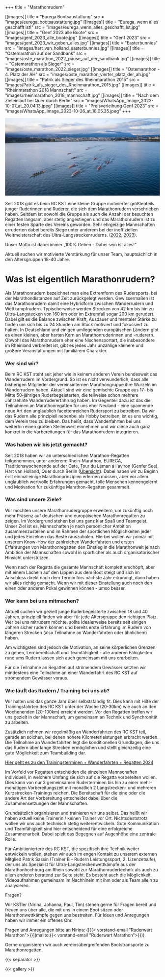+++
title = "Marathonrudern"

[[images]]
title = "Eurega Bootsaustattung"
src = "images/eurega_bootsaustattung.jpg"
[[images]]
title = "Eurega, wenn alles geschafft ist!"
src = "images/eurega_wenn_alles_geschafft_ist.jpg"
[[images]]
title = "Genf 2023 alle Boote"
src = "images/genf_2023_alle_boote.jpg"
[[images]]
title = "Genf 2023"
src = "images/genf_2023_wir_geben_alles.jpg"
[[images]]
title = "Easterbunnies"
src = "images/hart_van_holland_easterbunnies.jpg"
[[images]]
title = "Ostemarathon auf der Sandbank"
src = "images/oste_marathon_2022_pause_auf_der_sandbank.jpg"
[[images]]
title = "Ostemarathon als Sieger"
src = "images/oste_marathon_2022_sieger.jpg"
[[images]]
title = "Ostemarathon - 4. Platz der AH"
src = "images/oste_marathon_vierter_platz_der_ah.jpg"
[[images]]
title = "Patrik als Sieger des Rheinmarathon 2015"
src = "images/Patrik_als_sieger_des_Rheinmarathon_2015.jpg"
[[images]]
title = "Rheinmarathon 2018 Mannschaft"
src = "images/rheinmarathon_2018_mannschaft.jpg"
[[images]]
title = "Nach dem Zieleinlauf bei Quer durch Berlin"
src = "images/WhatsApp_Image_2023-10-07_at_20.04.13.jpeg"
[[images]]
title = "Preisverleihung Genf 2023"
src = "images/WhatsApp_Image_2023-10-26_at_18.05.35.jpeg"
+++

![Genf Massenstart vor Kulisse](./images/genf_2023_massenstart_vor_kulisse.jpg)


Seit 2018 gibt es beim RC KST eine kleine Gruppe motivierter größtenteils junger Ruderinnen und Ruderer, die sich dem Marathonrudern verschrieben haben. Seitdem ist sowohl die Gruppe als auch die Anzahl der besuchten Regatten langsam, aber stetig angestiegen und das Marathonrudern ist zu einer festen Sparte des Vereins geworden. Sehr ehrgeizige Mannschaften erruderten dabei bereits Siege unter anderem bei der inoffiziellen Weltmeisterschaft des Ultra-Langstreckenruderns.  ([2022](/berichte/2022/tour_du_lac_leman_2022/index.md), [2023](../../berichte/#TODO)).

Unser Motto ist dabei immer „100% Geben - Dabei sein ist alles!“

Aktuell suchen wir motivierte Verstärkung für unser Team, hauptsächlich in den Altersgruppen 18-40 Jahre.

# Was ist eigentlich Marathonrudern?
Als Marathonrudern bezeichnet man eine Extremform des Rudersports, bei der Marathondistanzen  auf Zeit zurückgelegt werden. Gewissermaßen ist das Marathonrudern damit eine Hybridform zwischen Wanderrudern und Wettkampfrudern. Typischerweise werden Strecken von 42 km bis hin zu Ultra-Langstecken von 160 km oder im Extremfall sogar 200 km gerudert. Dabei gilt es die Balance zwischen Kraft, Ausdauer und mentaler Stärke zu finden um sich bis zu 24 Stunden am Stück motiviert und fokussiert zu halten. In Deutschland und einigen umliegenden europäischen Ländern gibt es einen kleinen, aber harten Kern an Marathonruderinnen und -ruderern. Obwohl das Marathonrudern eher eine Nischensportart, die insbesondere im Rheinland verbreitet ist, gibt es jedes Jahr unzählige kleinere und größere Veranstaltungen mit familiärem Charakter. 

### Wer sind wir?
Beim RC KST steht seit jeher wie in keinem anderen Verein bundesweit das Wanderrudern im Vordergrund. So ist es nicht verwunderlich, dass alle bisherigen Mitglieder der vereinsinternen Marathongruppe ihre Wurzeln im Wanderrudern haben. Aktuell sind wir eine gemischte Gruppe aus 17- bis Mitte 50-jährigen Ruderbegeisterten, die teilweise schon mehrere Jahrzehnte Wanderrudererfahrung haben. Im Gegenteil dazu ist das die Teilnahmen an Marathonregatten für uns eher Neuland - eine spannende neue Art den unglaublich facettenreichen Rudersport zu betreiben. Da wir das Rudern alle prinzipiell nebenbei als Hobby betreiben, ist es uns wichtig, dem Verein treu zu bleiben. Das heißt, dass Wanderfahrten bei uns weiterhin einen großen Stellenwert einnehmen und wir diese auch ganz konkret in die Vorbereitungen für das Marathonrudern integrieren.

### Was haben wir bis jetzt gemacht?
Seit 2018 haben wir an unterschiedlichen Marathon-Regatten teilgenommen, unter anderem: Rhein-Marathon, EUREGA, Traditionswochenende auf der Oste, Tour du Léman á l'aviron (Genfer See), Hart van Holland, Quer durch Berlin ([Übersicht](#TODO)). Dabei haben wir zu Beginn erst einmal einige Marathonprinzipien erlernen müssen, aber vor allem unglaublich wertvolle Erfahrungen gemacht, tolle  Menschen kennengelernt und Motivation für zukünftige Marathon-Regatten gesammelt.

### Was sind unsere Ziele?
Wir möchten unsere Marathonrudergruppe erweitern, um zukünftig noch mehr Präsenz auf deutschen und europäischen Marathonregatten zu zeigen. Im Vordergrund stehen bei uns ganz klar Spaß und Teamgeist. Unser Ziel ist es, Mannschaften je nach persönlicher Ambition zusammenzustellen und im Rahmen der sportlichen Möglichkeiten jeder und jedes Einzelnen das Beste rauszuholen. Hierbei wollen wir primär mit unserem Know-How der zahlreichen Wanderfahrten und ersten Erfahrungen von Marathonregatten den Einstieg in die Marathonwelt je nach Ambition der Mannschaften sowohl in sportlicher als auch organisatorischer Hinsicht unterstützen.

Wenn nach der Regatta die gesamte Mannschaft komplett erschöpft, aber mit einem Lächeln auf den Lippen aus dem Boot steigt und sich im Anschluss direkt nach dem Termin fürs nächste Jahr erkundigt, dann haben wir alles richtig gemacht. Wenn wir mit dieser Einstellung auch noch den einen oder anderen Pokal gewinnen können - umso besser.

### Wer kann bei uns mitmachen?
Aktuell suchen wir gezielt junge Ruderbegeisterte zwischen 18 und 40 Jahren, prinzipiell finden wir aber für jede Altersgruppe den richtigen Platz. Wer bei uns mitrudern möchte, sollte idealerweise bereits seit einigen Jahren sicher rudern können und bereits erste Erfahrung im Rudern von längeren Strecken (also Teilnahme an Wanderfahrten oder ähnlichem) haben.

Am wichtigsten sind jedoch die Motivation, an seine körperlichen Grenzen zu gehen, Lernbereitschaft und Teamfähigkeit - alle anderen Fähigkeiten rund ums Rudern lassen sich auch gemeinsam mit uns erarbeiten.

Für die Teilnahme an Regatten auf strömendem Gewässer setzten wir mindestens eine Teilnahme an einer Wanderfahrt des RC KST auf strömendem Gewässer voraus.

### Wie läuft das Rudern / Training bei uns ab?
Wir halten uns das ganze Jahr über selbstständig fit. Dies kann mit Hilfe der Trainingsfahrten des RC KST unter der Woche (20-30km) wie auch an den Wochenenden (20-100km) erreicht werden. Vor den Regatten treffen wir uns gezielt in der Mannschaft, um gemeinsam an Technik und Synchronität zu arbeiten.

Zusätzlich nehmen wir regelmäßig an Wanderfahrten des RC KST teil, gerade an solchen, bei denen höhere Kilometerleistungen erbracht werden. Die Teilnahme an Wanderfahrten legt die konditionellen Grundlagen, die uns das Rudern über lange Strecken ermöglichen und stellt gleichzeitig eine gute Möglichkeit zum Teambuilding dar.

[Hier geht es zu den Trainingsterminen + Wanderfahrten + Regatten 2024](/ausschreibungen/2024/marathontermine.md)

Im Vorfeld vor Regatten entscheiden die einzelnen Mannschaften individuell, in welchem Umfang sie sich auf die Regatta vorbereiten wollen. Dies kann von nur 3 gemeinsamen Ruderterminen bis hin zu einer mehr-monatigen Vorbereitungszeit mit monatlich 2 Langstrecken- und mehreren Kurzstrecken-Trainings reichen. Die Bereitschaft für die eine oder die andere Art der Vorbereitung entscheidet dabei über die Zusammensetzungen der Mannschaften.

Grundsätzlich organisieren und trainieren wir uns selbst. Das heißt wir haben aktuell keine Trainerin / keinen Trainer vor Ort. Nichtsdestotrotz wollen wir uns auch technisch stetig weiterentwickeln. Gute Kommunikation und Teamfähigkeit sind hier entscheidend für eine erfolgreiche Zusammenarbeit. Dabei spielt das Begegnen auf Augenhöhe eine zentrale Rolle.

Für Ambitioniertere des RC KST, die spezifisch ihre Technik weiter entwickeln wollen, stehen wir auch im engen Kontakt zu unserem externen Mitglied Patrik Sassin (Trainer B – Rudern Leistungssport, 2. Lizenzetsufe), der uns als Spezialist für Ultra-Langstreckenwettkämpfe aus der Marathonhochburg am Rhein sowohl zur Marathonrudertechnik als auch zu allem anderen beratend zur Seite steht. Es besteht auch die Möglichkeit, Videoaufnahmen gemeinsam im Nachhinein mit ihm oder als Team allein zu analysieren.

Fragen?

Wir KSTler (Nirina, Johanna, Paul, Tim) stehen gerne für Fragen bereit und freuen uns über alle, die mit uns in einem Boot sitzen oder Marathonwettkämpfe gegen uns bestreiten. Für Ideen und Anregungen haben wir immer ein offenes Ohr.

Fragen und Anregungen bitte an Nirina: ([{{< vorstand-email "Ruderwart Marathon">}}](mailto:{{< vorstand-email "Ruderwart Marathon">}})).

Gerne organisieren wir auch vereinsübergreifenden Bootstransporte zu Marathonregatten.

{{< separator >}}

{{< gallery >}}
